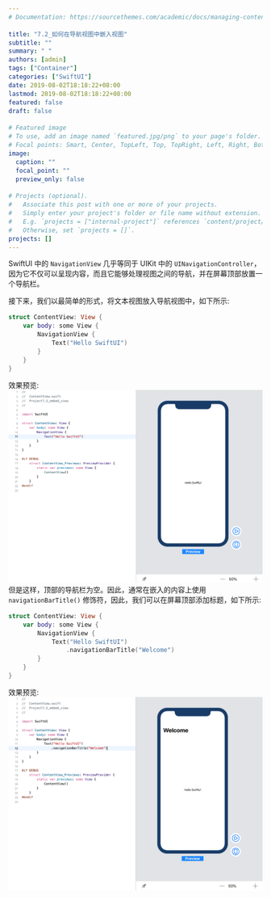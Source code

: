 ```yaml
---
# Documentation: https://sourcethemes.com/academic/docs/managing-content/

title: "7.2_如何在导航视图中嵌入视图"
subtitle: ""
summary: " "
authors: [admin]
tags: ["Container"]
categories: ["SwiftUI"]
date: 2019-08-02T18:18:22+08:00
lastmod: 2019-08-02T18:18:22+08:00
featured: false
draft: false

# Featured image
# To use, add an image named `featured.jpg/png` to your page's folder.
# Focal points: Smart, Center, TopLeft, Top, TopRight, Left, Right, BottomLeft, Bottom, BottomRight.
image:
  caption: ""
  focal_point: ""
  preview_only: false

# Projects (optional).
#   Associate this post with one or more of your projects.
#   Simply enter your project's folder or file name without extension.
#   E.g. `projects = ["internal-project"]` references `content/project/deep-learning/index.md`.
#   Otherwise, set `projects = []`.
projects: []
---
```

<!-- more -->
SwiftUI 中的 `NavigationView` 几乎等同于 UIKit 中的 `UINavigationController`，因为它不仅可以呈现内容，而且它能够处理视图之间的导航，并在屏幕顶部放置一个导航栏。

接下来，我们以最简单的形式，将文本视图放入导航视图中，如下所示:
```swift
struct ContentView: View {
    var body: some View {
        NavigationView {
            Text("Hello SwiftUI")
        }
    }
}
```
效果预览:
![navigationview_embed_text_no_navigationbar](img/navigationview_embed_text_no_navigationbar.png "Embed a text in  the navigationView")
但是这样，顶部的导航栏为空。因此，通常在嵌入的内容上使用 `navigationBarTitle()` 修饰符，因此，我们可以在屏幕顶部添加标题，如下所示:
```swift
struct ContentView: View {
    var body: some View {
        NavigationView {
            Text("Hello SwiftUI")
                .navigationBarTitle("Welcome")
        }
    }
}
```
效果预览:
![navigationview_embed_text_has_navigationbar](img/navigationview_embed_text_has_navigationbar.png "Embed a text in the navigationView which has a navigationBar")